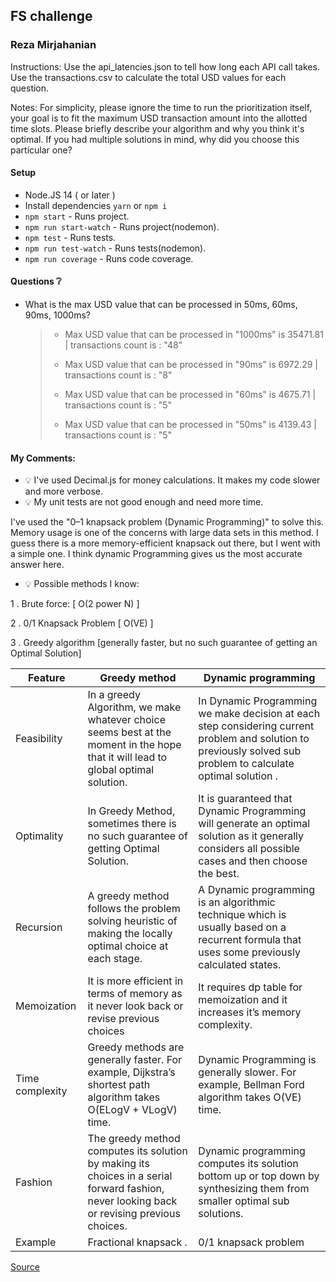 ## FS challenge

### Reza Mirjahanian

Instructions: Use the api_latencies.json to tell how long each API call takes.
Use the transactions.csv to calculate the total USD values for each question.

Notes: For simplicity, please ignore the time to run the prioritization itself, your goal is to fit the maximum USD transaction amount into the allotted time slots.
Please briefly describe your algorithm and why you think it's optimal. If you had multiple solutions in mind, why did you choose this particular one?

#### Setup

- Node.JS 14 ( or later )
- Install dependencies `yarn` or `npm i`
- `npm start` - Runs project.
- `npm run start-watch` - Runs project(nodemon).
- `npm test` - Runs tests.
- `npm run test-watch` - Runs tests(nodemon).
- `npm run coverage` - Runs code coverage.

#### Questions ❔

- What is the max USD value that can be processed in 50ms, 60ms, 90ms, 1000ms?
  > - Max USD value that can be processed in "1000ms" is 35471.81 | transactions count is : "48"
  >
  > - Max USD value that can be processed in "90ms" is 6972.29 | transactions count is : "8"
  >
  > - Max USD value that can be processed in "60ms" is 4675.71 | transactions count is : "5"
  >
  > - Max USD value that can be processed in "50ms" is 4139.43 | transactions count is : "5"

#### My Comments:

- 💡 I've used Decimal.js for money calculations. It makes my code slower and more verbose.
- 💡 My unit tests are not good enough and need more time.

I've used the "0–1 knapsack problem (Dynamic Programming)" to solve this. Memory usage is one of the concerns with large data sets in this method. I guess there is a more memory-efficient knapsack out there, but I went with a simple one. I think dynamic Programming gives us the most accurate answer here.

- 💡 Possible methods I know:

1 . Brute force: [ O(2 power N) ]

2 . 0/1 Knapsack Problem [ O(VE) ]

3 . Greedy algorithm [generally faster, but no such guarantee of getting an Optimal Solution]

| Feature         | Greedy method                                                                                                                               | Dynamic programming                                                                                                                                            |
| --------------- | ------------------------------------------------------------------------------------------------------------------------------------------- | -------------------------------------------------------------------------------------------------------------------------------------------------------------- |
| Feasibility     | In a greedy Algorithm, we make whatever choice seems best at the moment in the hope that it will lead to global optimal solution.           | In Dynamic Programming we make decision at each step considering current problem and solution to previously solved sub problem to calculate optimal solution . |
| Optimality      | In Greedy Method, sometimes there is no such guarantee of getting Optimal Solution.                                                         | It is guaranteed that Dynamic Programming will generate an optimal solution as it generally considers all possible cases and then choose the best.             |
| Recursion       | A greedy method follows the problem solving heuristic of making the locally optimal choice at each stage.                                   | A Dynamic programming is an algorithmic technique which is usually based on a recurrent formula that uses some previously calculated states.                   |
| Memoization     | It is more efficient in terms of memory as it never look back or revise previous choices                                                    | It requires dp table for memoization and it increases it’s memory complexity.                                                                                  |
| Time complexity | Greedy methods are generally faster. For example, Dijkstra’s shortest path algorithm takes O(ELogV + VLogV) time.                           | Dynamic Programming is generally slower. For example, Bellman Ford algorithm takes O(VE) time.                                                                 |
| Fashion         | The greedy method computes its solution by making its choices in a serial forward fashion, never looking back or revising previous choices. | Dynamic programming computes its solution bottom up or top down by synthesizing them from smaller optimal sub solutions.                                       |
| Example         | Fractional knapsack .                                                                                                                       | 0/1 knapsack problem                                                                                                                                           |

[Source](www.geeksforgeeks.org)
